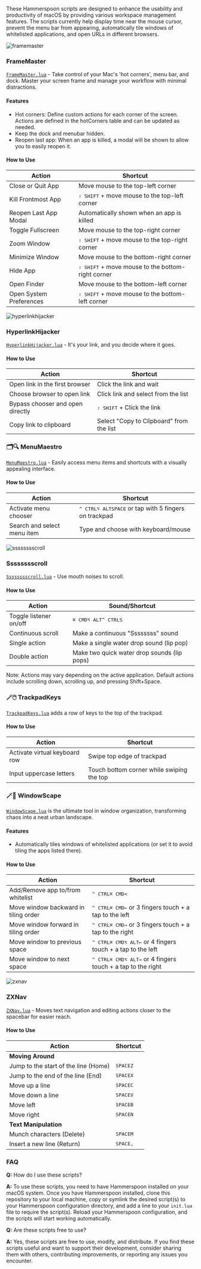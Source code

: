 These Hammerspoon scripts are designed to enhance the usability and productivity of macOS by providing various workspace management features. The scripts currently help display time near the mouse cursor, prevent the menu bar from appearing, automatically tile windows of whitelisted applications, and open URLs in different browsers.


![framemaster](https://github.com/user-attachments/assets/155fd5d5-3bb4-4ad3-9056-ef8c22bf7514)
### FrameMaster
[`FrameMaster.lua`](https://github.com/sryo/Spoons/blob/main/FrameMaster.lua) - Take control of your Mac's 'hot corners', menu bar, and dock. Master your screen frame and manage your workflow with minimal distractions.

#### Features
- Hot corners: Define custom actions for each corner of the screen. Actions are defined in the hotCorners table and can be updated as needed.
- Keep the dock and menubar hidden.
- Reopen last app: When an app is killed, a modal will be shown to allow you to easily reopen it.

#### How to Use

| Action                        | Shortcut                                              |
|-------------------------------|-------------------------------------------------------|
| Close or Quit App          | Move mouse to the top-left corner                     |
| Kill Frontmost App         | <kbd>⇧ SHIFT</kbd> + move mouse to the top-left corner |
| Reopen Last App Modal      | Automatically shown when an app is killed             |
| Toggle Fullscreen          | Move mouse to the top-right corner                    |
| Zoom Window                | <kbd>⇧ SHIFT</kbd> + move mouse to the top-right corner |
| Minimize Window            | Move mouse to the bottom-right corner                 |
| Hide App                   | <kbd>⇧ SHIFT</kbd> + move mouse to the bottom-right corner |
| Open Finder                | Move mouse to the bottom-left corner                  |
| Open System Preferences    | <kbd>⇧ SHIFT</kbd> + move mouse to the bottom-left corner |


![hyperlinkhijacker](https://github.com/user-attachments/assets/330318f0-2bfd-4502-bc80-5d1ab06adabe)
### HyperlinkHijacker
[`HyperlinkHijacker.lua`](https://github.com/sryo/Spoons/blob/main/HyperlinkHijacker.lua) - It's your link, and you decide where it goes. 

#### How to Use

| Action               | Shortcut                                  |
|----------------------|---------------------------------------------|
| Open link in the first browser | Click the link and wait  |
| Choose browser to open link    | Click link and select from the list |
| Bypass chooser and open directly | <kbd>⇧ SHIFT</kbd> + Click the link |
| Copy link to clipboard         | Select "Copy to Clipboard" from the list |


### 🗂️🔍 MenuMaestro
[`MenuMaestro.lua`](https://github.com/sryo/Spoons/blob/main/MenuMaestro.lua) - Easily access menu items and shortcuts with a visually appealing interface.

#### How to Use

| Action               | Shortcut                                  |
|----------------------|---------------------------------------------|
| Activate menu chooser | <kbd>^ CTRL</kbd><kbd>⌥ ALT</kbd><kbd>SPACE</kbd> or tap with 5 fingers on trackpad |
| Search and select menu item    | Type and choose with keyboard/mouse |


![sssssssscroll](https://github.com/user-attachments/assets/fa3450ea-c3ef-4f77-bf99-958cfb570fc9)
### Sssssssscroll
[`Sssssssscroll.lua`](https://github.com/sryo/Spoons/blob/main/Sssssssscroll.lua) - Use mouth noises to scroll.

#### How to Use
| Action               | Sound/Shortcut                            |
|----------------------|---------------------------------------------|
| Toggle listener on/off | <kbd>⌘ CMD</kbd><kbd>⌥ ALT</kbd><kbd>^ CTRL</kbd><kbd>S</kbd> |
| Continuous scroll    | Make a continuous "Ssssssss" sound        |
| Single action        | Make a single water drop sound (lip pop)  |
| Double action        | Make two quick water drop sounds (lip pops) |

Note: Actions may vary depending on the active application. Default actions include scrolling down, scrolling up, and pressing Shift+Space.

### 🪄🖱️ TrackpadKeys
[`TrackpadKeys.lua`](https://github.com/sryo/Spoons/blob/main/TrackpadKeys.lua) adds a row of keys to the top of the trackpad.

#### How to Use

| Action               | Shortcut                                  |
|----------------------|---------------------------------------------|
| Activate virtual keyboard row | Swipe top edge of trackpad  |
| Input uppercase letters       | Touch bottom corner while swiping the top |


### 🪄🌇 WindowScape
[`WindowScape.lua`](https://github.com/sryo/Spoons/blob/main/WindowScape.lua) is the ultimate tool in window organization, transforming chaos into a neat urban landscape.

#### Features
- Automatically tiles windows of whitelisted applications (or set it to avoid tiling the apps listed there).

#### How to Use

| Action               | Shortcut                                  |
|----------------------|---------------------------------------------|
| Add/Remove app to/from whitelist | <kbd>^ CTRL</kbd><kbd>⌘ CMD</kbd><kbd><</kbd> |
| Move window backward in tiling order | <kbd>^ CTRL</kbd><kbd>⌘ CMD</kbd><kbd>←</kbd> or 3 fingers touch + a tap to the left |
| Move window forward in tiling order  | <kbd>^ CTRL</kbd><kbd>⌘ CMD</kbd><kbd>→</kbd> or 3 fingers touch + a tap to the right |
| Move window to previous space       | <kbd>^ CTRL</kbd><kbd>⌘ CMD</kbd><kbd>⌥ ALT</kbd><kbd>←</kbd> or 4 fingers touch + a tap to the left |
| Move window to next space           | <kbd>^ CTRL</kbd><kbd>⌘ CMD</kbd><kbd>⌥ ALT</kbd><kbd>→</kbd> or 4 fingers touch + a tap to the right |


![zxnav](https://github.com/user-attachments/assets/aa33821c-baea-4c8f-8fe8-629f8e54bd5e)
### ZXNav
[`ZXNav.lua`](https://github.com/sryo/Spoons/blob/main/ZXNav.lua) - Moves text navigation and editing actions closer to the spacebar for easier reach.

#### How to Use

| Action               | Shortcut                                  |
|----------------------|---------------------------------------------|
| **Moving Around**                    |                              |
| Jump to the start of the line (Home) | <kbd>SPACE</kbd><kbd>Z</kbd> |
| Jump to the end of the line (End)    | <kbd>SPACE</kbd><kbd>X</kbd> |
| Move up a line                       | <kbd>SPACE</kbd><kbd>C</kbd> |
| Move down a line                     | <kbd>SPACE</kbd><kbd>V</kbd> |
| Move left                            | <kbd>SPACE</kbd><kbd>B</kbd> |
| Move right                           | <kbd>SPACE</kbd><kbd>N</kbd> |
| **Text Manipulation**                |                              |
| Munch characters (Delete)            | <kbd>SPACE</kbd><kbd>M</kbd> |
| Insert a new line (Return)           | <kbd>SPACE</kbd><kbd>,</kbd> |


### FAQ

**Q:** How do I use these scripts?

**A:** To use these scripts, you need to have Hammerspoon installed on your macOS system. Once you have Hammerspoon installed, clone this repository to your local machine, copy or symlink the desired script(s) to your Hammerspoon configuration directory, and add a line to your `init.lua` file to require the script(s). Reload your Hammerspoon configuration, and the scripts will start working automatically.

**Q:** Are these scripts free to use?

**A:** Yes, these scripts are free to use, modify, and distribute. If you find these scripts useful and want to support their development, consider sharing them with others, contributing improvements, or reporting any issues you encounter.
